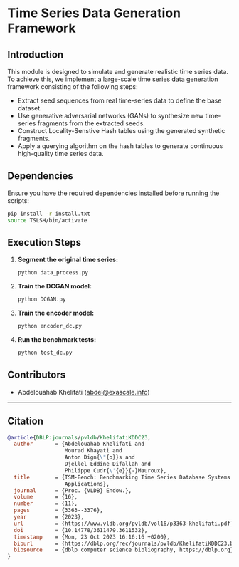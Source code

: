 # **Time Series Data Generation Framework**

## **Introduction**  

This module is designed to simulate and generate realistic time series data. To achieve this, we implement a large-scale time series data generation framework consisting of the following steps:  

- Extract seed sequences from real time-series data to define the base dataset.  
- Use generative adversarial networks (GANs) to synthesize new time-series fragments from the extracted seeds.  
- Construct Locality-Senstive Hash tables using the generated synthetic fragments.  
- Apply a querying algorithm on the hash tables to generate continuous high-quality time series data.  

## **Dependencies**  

Ensure you have the required dependencies installed before running the scripts:  
```bash
pip install -r install.txt
source TSLSH/bin/activate
```

## **Execution Steps**  

1. **Segment the original time series:**  
   ```bash
   python data_process.py
   ```

2. **Train the DCGAN model:**  
   ```bash
   python DCGAN.py
   ```

3. **Train the encoder model:**  
   ```bash
   python encoder_dc.py
   ```

4. **Run the benchmark tests:**  
   ```bash
   python test_dc.py
   ```

## Contributors


- Abdelouahab Khelifati (abdel@exascale.info)

___

## Citation

```bibtex
@article{DBLP:journals/pvldb/KhelifatiKDDC23,
  author       = {Abdelouahab Khelifati and
                  Mourad Khayati and
                  Anton Dign{\"{o}}s and
                  Djellel Eddine Difallah and
                  Philippe Cudr{\'{e}}{-}Mauroux},
  title        = {TSM-Bench: Benchmarking Time Series Database Systems for Monitoring
                  Applications},
  journal      = {Proc. {VLDB} Endow.},
  volume       = {16},
  number       = {11},
  pages        = {3363--3376},
  year         = {2023},
  url          = {https://www.vldb.org/pvldb/vol16/p3363-khelifati.pdf},
  doi          = {10.14778/3611479.3611532},
  timestamp    = {Mon, 23 Oct 2023 16:16:16 +0200},
  biburl       = {https://dblp.org/rec/journals/pvldb/KhelifatiKDDC23.bib},
  bibsource    = {dblp computer science bibliography, https://dblp.org}
}
```


